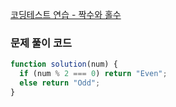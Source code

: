[코딩테스트 연습 - 짝수와 홀수](https://school.programmers.co.kr/learn/courses/30/lessons/12937)

### 문제 풀이 코드

```jsx
function solution(num) {
  if (num % 2 === 0) return "Even";
  else return "Odd";
}
```
